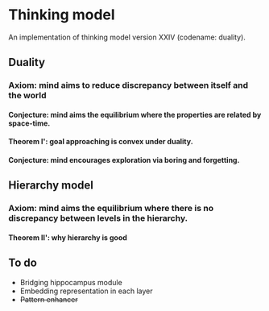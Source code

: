# Thinking model
An implementation of thinking model version XXIV (codename: duality).


## Duality 

### Axiom: mind aims to reduce discrepancy between itself and the world

#### Conjecture: mind aims the equilibrium where the properties are related by space-time.
#### Theorem I': goal approaching is convex under duality.

#### Conjecture: mind encourages exploration via boring and forgetting.


## Hierarchy model

### Axiom: mind aims the equilibrium where there is no discrepancy between levels in the hierarchy.
#### Theorem II': why hierarchy is good

## To do
* Bridging hippocampus module
* Embedding representation in each layer
* ~~Pattern enhancer~~

